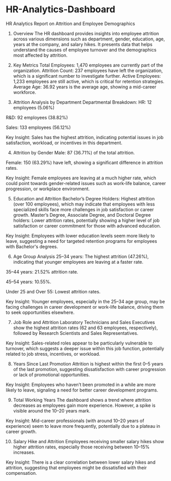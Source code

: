 # HR-Analytics-Dashboard
HR Analytics Report on Attrition and Employee Demographics

1. Overview
The HR dashboard provides insights into employee attrition across various dimensions such as department, gender, education, age, years at the company, and salary hikes. It presents data that helps understand the causes of employee turnover and the demographics most affected by attrition.


2. Key Metrics
Total Employees: 1,470 employees are currently part of the organization.
Attrition Count: 237 employees have left the organization, which is a significant number to investigate further.
Active Employees: 1,233 employees are still active, which is critical for retention strategies.
Average Age: 36.92 years is the average age, showing a mid-career workforce.


3. Attrition Analysis by Department
Departmental Breakdown:
HR: 12 employees (5.06%)

R&D: 92 employees (38.82%)

Sales: 133 employees (56.12%)

Key Insight: Sales has the highest attrition, indicating potential issues in job satisfaction, workload, or incentives in this department.


4. Attrition by Gender
Male: 87 (36.71%) of the total attrition.

Female: 150 (63.29%) have left, showing a significant difference in attrition rates.

Key Insight: Female employees are leaving at a much higher rate, which could point towards gender-related issues such as work-life balance, career progression, or workplace environment.


5. Education and Attrition
Bachelor’s Degree Holders: Highest attrition (over 100 employees), which may indicate that employees with less specialized skills face more challenges in job satisfaction or career growth.
Master’s Degree, Associate Degree, and Doctoral Degree holders: Lower attrition rates, potentially showing a higher level of job satisfaction or career commitment for those with advanced education.

Key Insight: Employees with lower education levels seem more likely to leave, suggesting a need for targeted retention programs for employees with Bachelor's degrees.


6. Age Group Analysis
25–34 years: The highest attrition (47.26%), indicating that younger employees are leaving at a faster rate.

35–44 years: 21.52% attrition rate.

45–54 years: 10.55%.

Under 25 and Over 55: Lowest attrition rates.

Key Insight: Younger employees, especially in the 25–34 age group, may be facing challenges in career development or work-life balance, driving them to seek opportunities elsewhere.


7. Job Role and Attrition
Laboratory Technicians and Sales Executives show the highest attrition rates (62 and 63 employees, respectively), followed by Research Scientists and Sales Representatives.

Key Insight: Sales-related roles appear to be particularly vulnerable to turnover, which suggests a deeper issue within this job function, potentially related to job stress, incentives, or workload.


8. Years Since Last Promotion
Attrition is highest within the first 0–5 years of the last promotion, suggesting dissatisfaction with career progression or lack of promotional opportunities.

Key Insight: Employees who haven’t been promoted in a while are more likely to leave, signaling a need for better career development programs.


9. Total Working Years
The dashboard shows a trend where attrition decreases as employees gain more experience. However, a spike is visible around the 10–20 years mark.

Key Insight: Mid-career professionals (with around 10–20 years of experience) seem to leave more frequently, potentially due to a plateau in career growth.


10. Salary Hike and Attrition
Employees receiving smaller salary hikes show higher attrition rates, especially those receiving between 10–15% increases.

Key Insight: There is a clear correlation between lower salary hikes and attrition, suggesting that employees might be dissatisfied with their compensation.
